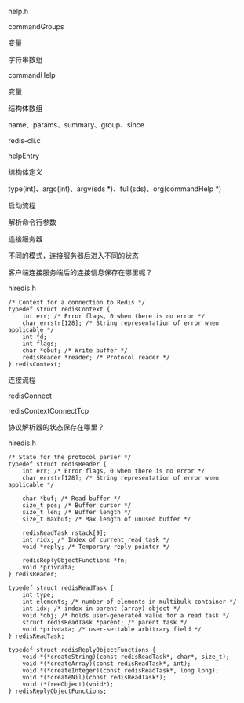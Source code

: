 help.h

commandGroups

变量

字符串数组

commandHelp

变量

结构体数组

name、params、summary、group、since


redis-cli.c

helpEntry

结构体定义

type(int)、argc(int)、argv(sds *)、full(sds)、org(commandHelp *)


启动流程


解析命令行参数

连接服务器

不同的模式，连接服务器后进入不同的状态

客户端连接服务端后的连接信息保存在哪里呢？

hiredis.h

```
/* Context for a connection to Redis */
typedef struct redisContext {
    int err; /* Error flags, 0 when there is no error */
    char errstr[128]; /* String representation of error when applicable */
    int fd;
    int flags;
    char *obuf; /* Write buffer */
    redisReader *reader; /* Protocol reader */
} redisContext;
```

连接流程

redisConnect

redisContextConnectTcp

协议解析器的状态保存在哪里？

hiredis.h

```
/* State for the protocol parser */
typedef struct redisReader {
    int err; /* Error flags, 0 when there is no error */
    char errstr[128]; /* String representation of error when applicable */

    char *buf; /* Read buffer */
    size_t pos; /* Buffer cursor */
    size_t len; /* Buffer length */
    size_t maxbuf; /* Max length of unused buffer */

    redisReadTask rstack[9];
    int ridx; /* Index of current read task */
    void *reply; /* Temporary reply pointer */

    redisReplyObjectFunctions *fn;
    void *privdata;
} redisReader;
```


```
typedef struct redisReadTask {
    int type;
    int elements; /* number of elements in multibulk container */
    int idx; /* index in parent (array) object */
    void *obj; /* holds user-generated value for a read task */
    struct redisReadTask *parent; /* parent task */
    void *privdata; /* user-settable arbitrary field */
} redisReadTask;
```


```
typedef struct redisReplyObjectFunctions {
    void *(*createString)(const redisReadTask*, char*, size_t);
    void *(*createArray)(const redisReadTask*, int);
    void *(*createInteger)(const redisReadTask*, long long);
    void *(*createNil)(const redisReadTask*);
    void (*freeObject)(void*);
} redisReplyObjectFunctions;
```


